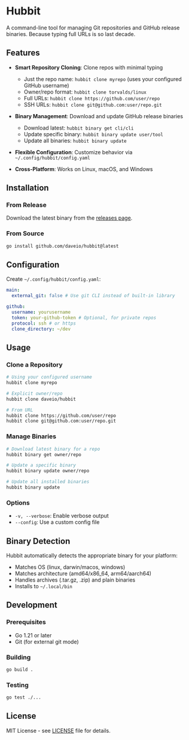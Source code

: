 # Hubbit

A command-line tool for managing Git repositories and GitHub release binaries. Because typing full URLs is so last decade.

## Features

- **Smart Repository Cloning**: Clone repos with minimal typing

  - Just the repo name: `hubbit clone myrepo` (uses your configured GitHub username)
  - Owner/repo format: `hubbit clone torvalds/linux`
  - Full URLs: `hubbit clone https://github.com/user/repo`
  - SSH URLs: `hubbit clone git@github.com:user/repo.git`

- **Binary Management**: Download and update GitHub release binaries

  - Download latest: `hubbit binary get cli/cli`
  - Update specific binary: `hubbit binary update user/tool`
  - Update all binaries: `hubbit binary update`

- **Flexible Configuration**: Customize behavior via `~/.config/hubbit/config.yaml`
- **Cross-Platform**: Works on Linux, macOS, and Windows

## Installation

### From Release

Download the latest binary from the [releases page](https://github.com/daveio/hubbit/releases).

### From Source

```bash
go install github.com/daveio/hubbit@latest
```

## Configuration

Create `~/.config/hubbit/config.yaml`:

```yaml
main:
  external_git: false # Use git CLI instead of built-in library

github:
  username: yourusername
  token: your-github-token # Optional, for private repos
  protocol: ssh # or https
  clone_directory: ~/dev
```

## Usage

### Clone a Repository

```bash
# Using your configured username
hubbit clone myrepo

# Explicit owner/repo
hubbit clone daveio/hubbit

# From URL
hubbit clone https://github.com/user/repo
hubbit clone git@github.com:user/repo.git
```

### Manage Binaries

```bash
# Download latest binary for a repo
hubbit binary get owner/repo

# Update a specific binary
hubbit binary update owner/repo

# Update all installed binaries
hubbit binary update
```

### Options

- `-v, --verbose`: Enable verbose output
- `--config`: Use a custom config file

## Binary Detection

Hubbit automatically detects the appropriate binary for your platform:

- Matches OS (linux, darwin/macos, windows)
- Matches architecture (amd64/x86_64, arm64/aarch64)
- Handles archives (.tar.gz, .zip) and plain binaries
- Installs to `~/.local/bin`

## Development

### Prerequisites

- Go 1.21 or later
- Git (for external git mode)

### Building

```bash
go build .
```

### Testing

```bash
go test ./...
```

## License

MIT License - see [LICENSE](LICENSE) file for details.
